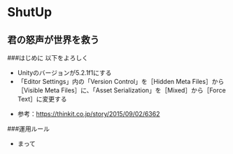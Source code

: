 # ShutUp
## 君の怒声が世界を救う

###はじめに
以下をよろしく  
* Unityのバージョンが5.2.1f1にする  
* 「Editor Settings」内の「Version Control」を［Hidden Meta Files］から［Visible Meta Files］に、「Asset Serialization」を［Mixed］から［Force Text］に変更する  
 + 参考：https://thinkit.co.jp/story/2015/09/02/6362
 
 ###運用ルール
* まって
